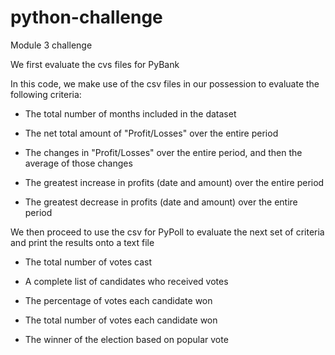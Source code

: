 # python-challenge

Module 3 challenge

We first evaluate the cvs files for PyBank

In this code, we make use of the csv files in our possession to evaluate the following criteria:

* The total number of months included in the dataset

* The net total amount of "Profit/Losses" over the entire period

* The changes in "Profit/Losses" over the entire period, and then the average of those changes

* The greatest increase in profits (date and amount) over the entire period

* The greatest decrease in profits (date and amount) over the entire period

We then proceed to use the csv for PyPoll to evaluate the next set of criteria and print the results onto a text file

* The total number of votes cast

* A complete list of candidates who received votes

* The percentage of votes each candidate won

* The total number of votes each candidate won

* The winner of the election based on popular vote